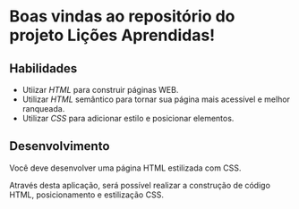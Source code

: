 # Boas vindas ao repositório do projeto Lições Aprendidas!

## Habilidades

* Utiizar _HTML_ para construir páginas WEB.
* Utilizar _HTML_ semântico para tornar sua página mais acessível e melhor ranqueada.
* Utilizar _CSS_ para adicionar estilo e posicionar elementos.

## Desenvolvimento

Você deve desenvolver uma página HTML estilizada com CSS.

Através desta aplicação, será possível realizar a construção de código HTML, posicionamento e estilização CSS.
